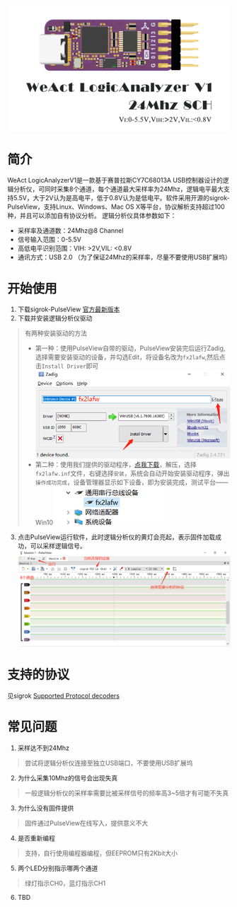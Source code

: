 ![](./Images/WeAct-LogicAnalyzerV1-01.png)

# 简介
WeAct LogicAnalyzerV1是一款基于赛普拉斯CY7C68013A USB控制器设计的逻辑分析仪，可同时采集8个通道，每个通道最大采样率为24Mhz，逻辑电平最大支持5.5V，大于2V认为是高电平，低于0.8V认为是低电平。软件采用开源的sigrok-PulseView，支持Linux、Windows、Mac OS X等平台，协议解析支持超过100种，并且可以添加自有协议分析。
逻辑分析仪具体参数如下：
* 采样率及通道数：24Mhz@8 Channel
* 信号输入范围：0-5.5V
* 高低电平识别范围：VIH: >2V,VIL: <0.8V
* 通讯方式：USB 2.0 （为了保证24Mhz的采样率，尽量不要使用USB扩展坞）

# 开始使用
1. 下载sigrok-PulseView [官方最新版本](https://sigrok.org/wiki/Downloads)
2. 下载并安装逻辑分析仪驱动
> 有两种安装驱动的方法
>* 第一种：使用PulseView自带的驱动，PulseView安装完后运行Zadig,选择需要安装驱动的设备，并勾选Edit，将设备名改为`fx2lafw`,然后点击`Install Driver`即可
![](./Images/WeAct-LogicAnalyzerV1-02.png)
>* 第二种：使用我们提供的驱动程序，[点我下载](https://www.weact-tc.cn/Download/fx2lafw_driver.zip)，解压，选择`fx2lafw.inf`文件，右键选择`安装`，系统会自动开始安装驱动程序，弹出`操作成功完成`，设备管理器显示如下设备，即为安装完成，测试平台——Win10
![](./Images/WeAct-LogicAnalyzerV1-03.png)
3. 点击PulseView运行软件，此时逻辑分析仪的黄灯会亮起，表示固件加载成功，可以采样逻辑信号。
![](./Images/WeAct-LogicAnalyzerV1-04.png)

# 支持的协议
见sigrok [Supported Protocol decoders](https://sigrok.org/wiki/Protocol_decoders)

# 常见问题
1. 采样达不到24Mhz
> 尝试将逻辑分析仪连接至独立USB端口，不要使用USB扩展坞
2. 为什么采集10Mhz的信号会出现失真
> 一般逻辑分析仪的采样率需要比被采样信号的频率高3~5倍才有可能不失真
3. 为什么没有固件提供
> 固件通过PulseView在线写入，提供意义不大
4. 是否重新编程
> 支持，自行使用编程器编程，但EEPROM只有2Kbit大小
5. 两个LED分别指示哪两个通道
> 绿灯指示CH0，蓝灯指示CH1
6. TBD